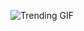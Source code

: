 ![Trending GIF](https://media4.giphy.com/media/v1.Y2lkPThiYjIxNzcyaDdzeDU1dWRyMHdpd2Q2YnZoM2J3ZmN3bGVxanVhODJ2bGhuYzY4MSZlcD12MV9naWZzX3NlYXJjaCZjdD1n/YYKoJL28YtscdUTGWA/giphy.gif)
